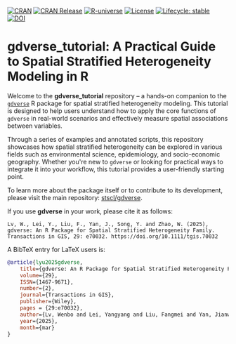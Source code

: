 [![CRAN](https://www.r-pkg.org/badges/version/gdverse)](https://CRAN.R-project.org/package=gdverse)
[![CRAN
Release](https://www.r-pkg.org/badges/last-release/gdverse)](https://CRAN.R-project.org/package=gdverse)
[![R-universe](https://stscl.r-universe.dev/badges/gdverse?color=cyan)](https://stscl.r-universe.dev/gdverse)
[![License](https://img.shields.io/badge/license-GPL--3-brightgreen.svg?style=flat)](http://www.gnu.org/licenses/gpl-3.0.html)
[![Lifecycle:
stable](https://img.shields.io/badge/lifecycle-stable-20b2aa.svg)](https://lifecycle.r-lib.org/articles/stages.html#stable)
[![DOI](https://img.shields.io/badge/DOI-10.1111%2Ftgis.70032-63847e?logo=doi&style=flat)](https://onlinelibrary.wiley.com/doi/10.1111/tgis.70032)

# gdverse_tutorial: A Practical Guide to Spatial Stratified Heterogeneity Modeling in R

Welcome to the **gdverse_tutorial** repository – a hands-on companion to the [`gdverse`](https://github.com/stscl/gdverse) R package for spatial stratified heterogeneity modeling. This tutorial is designed to help users understand how to apply the core functions of `gdverse` in real-world scenarios and effectively measure spatial associations between variables.

Through a series of examples and annotated scripts, this repository showcases how spatial stratified heterogeneity can be explored in various fields such as environmental science, epidemiology, and socio-economic geography. Whether you're new to `gdverse` or looking for practical ways to integrate it into your workflow, this tutorial provides a user-friendly starting point.

To learn more about the package itself or to contribute to its development, please visit the main repository: [stscl/gdverse](https://github.com/stscl/gdverse).

If you use **gdverse** in your work, please cite it as follows:

```
Lv, W., Lei, Y., Liu, F., Yan, J., Song, Y. and Zhao, W. (2025), gdverse: An R Package for Spatial Stratified Heterogeneity Family. Transactions in GIS, 29: e70032. https://doi.org/10.1111/tgis.70032
```

A BibTeX entry for LaTeX users is:

```bib
@article{lyu2025gdverse, 
    title={gdverse: An R Package for Spatial Stratified Heterogeneity Family}, 
    volume={29}, 
    ISSN={1467-9671},
    number={2}, 
    journal={Transactions in GIS}, 
    publisher={Wiley}, 
    pages = {29:e70032},
    author={Lv, Wenbo and Lei, Yangyang and Liu, Fangmei and Yan, Jianwu and Song, Yongze and Zhao, Wufan},
    year={2025}, 
    month={mar}
}
